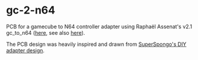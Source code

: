 # gc-2-n64

PCB for a gamecube to N64 controller adapter using Raphaël Assenat's v2.1 gc_to_n64 ([here](https://www.raphnet.net/electronique/gc_to_n64/index_en.php), see also [here](https://github.com/raphnet/gc_to_n64])).

The PCB design was heavily inspired and drawn from [SuperSpongo's DIY adapter design](https://circuit-board.de/forum/index.php/Thread/28130-Raphnets-GameCube-Controller-to-N64-Adapter-v2/).
